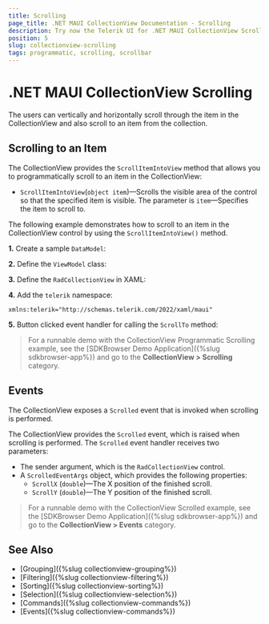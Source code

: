 ```yaml
---
title: Scrolling
page_title: .NET MAUI CollectionView Documentation - Scrolling
description: Try now the Telerik UI for .NET MAUI CollectionView Scrolling options like the Vertical Scrollbar and programmatic scrolling with the ScrollTo method.
position: 5
slug: collectionview-scrolling
tags: programmatic, scrolling, scrollbar
---
```


# .NET MAUI CollectionView Scrolling

The users can vertically and horizontally scroll through the item in the CollectionView and also scroll to an item from the collection. 

## Scrolling to an Item

The CollectionView provides the `ScrollItemIntoView` method that allows you to programmatically scroll to an item in the CollectionView:

* `ScrollItemIntoView`(`object item`)&mdash;Scrolls the visible area of the control so that the specified item is visible. The parameter is `item`&mdash;Specifies the item to scroll to.

The following example demonstrates how to scroll to an item in the CollectionView control by using the `ScrollItemIntoView()` method.

**1.** Create a sample `DataModel`:

<snippet id='collectionview-datamodel' />

**2.** Define the `ViewModel` class:

<snippet id='collectionview-viewmodel' />

**3.** Define the `RadCollectionView` in XAML:

<snippet id='collectionview-programmatic-scrolling-xaml'/>

**4.** Add the `telerik` namespace:

```XAML
xmlns:telerik="http://schemas.telerik.com/2022/xaml/maui"
```

**5.** Button clicked event handler for calling the `ScrollTo` method:

<snippet id='collectionview-programmatic-scrolling'/>

> For a runnable demo with the CollectionView Programmatic Scrolling example, see the [SDKBrowser Demo Application]({%slug sdkbrowser-app%}) and go to the **CollectionView > Scrolling** category.

## Events

The CollectionView exposes a `Scrolled` event that is invoked when scrolling is performed. 

The CollectionView provides the `Scrolled` event, which is raised when scrolling is performed. The `Scrolled` event handler receives two parameters:

* The sender argument, which is the `RadCollectionView` control.
* A `ScrolledEventArgs` object, which provides the following properties:
	* `ScrollX` (`double`)&mdash;The X position of the finished scroll.
	* `ScrollY` (`double`)&mdash;The Y position of the finished scroll.

> For a runnable demo with the CollectionView Scrolled example, see the [SDKBrowser Demo Application]({%slug sdkbrowser-app%}) and go to the **CollectionView > Events** category.

## See Also

- [Grouping]({%slug collectionview-grouping%})
- [Filtering]({%slug collectionview-filtering%})
- [Sorting]({%slug collectionview-sorting%})
- [Selection]({%slug collectionview-selection%})
- [Commands]({%slug collectionview-commands%})
- [Events]({%slug collectionview-commands%})

